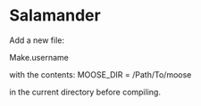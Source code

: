 Salamander
=====

Add a new file:

Make.username

with the contents:
MOOSE_DIR = /Path/To/moose

in the current directory before compiling. 



